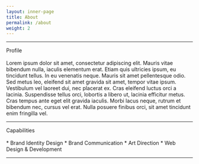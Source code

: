 ```yaml
---
layout: inner-page
title: About
permalink: /about
weight: 2
---
```


<hr class="separator-first">
Profile
<br>
<br>
Lorem ipsum dolor sit amet, consectetur adipiscing elit. Mauris vitae bibendum nulla, iaculis elementum erat. Etiam quis ultricies ipsum, eu tincidunt tellus. In eu venenatis neque. Mauris sit amet pellentesque odio. Sed metus leo, eleifend sit amet gravida sit amet, tempor vitae ipsum. Vestibulum vel laoreet dui, nec placerat ex. Cras eleifend luctus orci a lacinia. Suspendisse tellus orci, lobortis a libero ut, lacinia efficitur metus. Cras tempus ante eget elit gravida iaculis. Morbi lacus neque, rutrum et bibendum nec, cursus vel erat. Nulla posuere finibus orci, sit amet tincidunt enim fringilla vel.
<hr class="separator">
Capabilities
<br>
<br>
* Brand Identity Design
* Brand Communication
* Art Direction
* Web Design & Development
<hr class="separator">